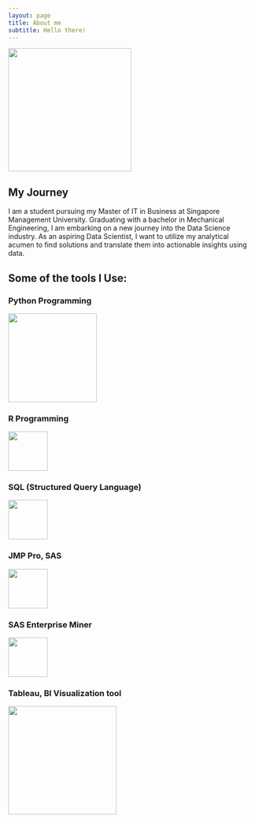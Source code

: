 ```yaml
---
layout: page
title: About me
subtitle: Hello there!
---
```


<img src="https://limyongkai.github.io/assets/img/profile-modified.png" width="250">

## My Journey

I am a student pursuing my Master of IT in Business at Singapore Management University. Graduating with a bachelor in Mechanical Engineering, I am embarking on a new journey into the Data Science industry. As an aspiring Data Scientist, I want to utilize my analytical acumen to find solutions and translate them into actionable insights using data.

## Some of the tools I Use:

### Python Programming
<img src="https://limyongkai.github.io/assets/img/python.png" width="180">

### R Programming
<img src="https://limyongkai.github.io/assets/img/R.png" width="80">

### SQL (Structured Query Language)
<img src="https://limyongkai.github.io/assets/img/SQL.png" width="80">

### JMP Pro, SAS
<img src="https://limyongkai.github.io/assets/img/jmp.png" width="80">

### SAS Enterprise Miner
<img src="https://limyongkai.github.io/assets/img/EM.png" width="80">

### Tableau, BI Visualization tool
<img src="https://limyongkai.github.io/assets/img/tableau.png" width="220">
